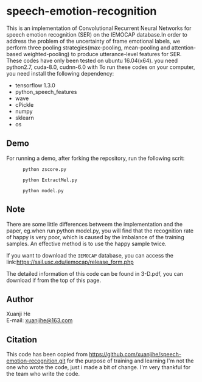 # speech-emotion-recognition
This is an implementation of Convolutional Recurrent Neural Networks for speech emotion recognition (SER) on the IEMOCAP database.In order to address the problem of the uncertainty of frame emotional labels, we perform three pooling strategies(max-pooling, mean-pooling and attention-based weighted-pooling) to produce utterance-level features for SER.
These codes have only been tested on ubuntu 16.04(x64).
 you need python2.7, cuda-8.0, cudnn-6.0 with To run these codes on your computer, you need install the following dependency:    
* tensorflow 1.3.0
* python_speech_features
* wave
* cPickle
* numpy
* sklearn
* os

## Demo
For running a demo, after forking the repository, run the following scrit:

          python zscore.py
   
          python ExtractMel.py
   
          python model.py
   
## Note
There are some little differences betweem the implementation and the paper, eg.when run python model.py, you will find that the recognition rate of happy is very poor, which is caused by the imbalance of the training samples. An effective method is to use the happy sample twice.

If you want to download the `IEMOCAP` database, you can access the link:https://sail.usc.edu/iemocap/release_form.php

The detailed information of this code can be found in 3-D.pdf, you can download if from the top of this page. 
## Author
Xuanji He<br> 
E-mail: xuanjihe@163.com

## Citation
This code has been copied from https://github.com/xuanjihe/speech-emotion-recognition.git for the purpose of training and learning I'm not the one who wrote  the code, just i made a bit of change.
I'm very thankful for the team who write the code. 
